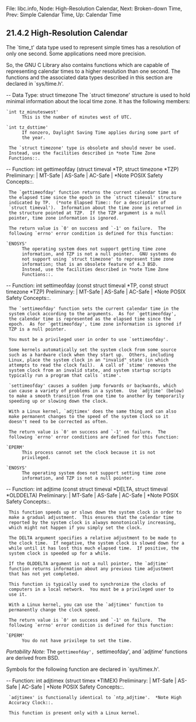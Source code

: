 File: libc.info,  Node: High-Resolution Calendar,  Next: Broken-down Time,  Prev: Simple Calendar Time,  Up: Calendar Time

21.4.2 High-Resolution Calendar
-------------------------------

The `time_t' data type used to represent simple times has a resolution
of only one second.  Some applications need more precision.

   So, the GNU C Library also contains functions which are capable of
representing calendar times to a higher resolution than one second.  The
functions and the associated data types described in this section are
declared in `sys/time.h'.  

 -- Data Type: struct timezone
     The `struct timezone' structure is used to hold minimal information
     about the local time zone.  It has the following members:

    `int tz_minuteswest'
          This is the number of minutes west of UTC.

    `int tz_dsttime'
          If nonzero, Daylight Saving Time applies during some part of
          the year.

     The `struct timezone' type is obsolete and should never be used.
     Instead, use the facilities described in *note Time Zone
     Functions::.

 -- Function: int gettimeofday (struct timeval *TP, struct timezone
          *TZP)
     Preliminary: | MT-Safe | AS-Safe | AC-Safe | *Note POSIX Safety
     Concepts::.

     The `gettimeofday' function returns the current calendar time as
     the elapsed time since the epoch in the `struct timeval' structure
     indicated by TP.  (*note Elapsed Time:: for a description of
     `struct timeval').  Information about the time zone is returned in
     the structure pointed at TZP.  If the TZP argument is a null
     pointer, time zone information is ignored.

     The return value is `0' on success and `-1' on failure.  The
     following `errno' error condition is defined for this function:

    `ENOSYS'
          The operating system does not support getting time zone
          information, and TZP is not a null pointer.  GNU systems do
          not support using `struct timezone' to represent time zone
          information; that is an obsolete feature of 4.3 BSD.
          Instead, use the facilities described in *note Time Zone
          Functions::.

 -- Function: int settimeofday (const struct timeval *TP, const struct
          timezone *TZP)
     Preliminary: | MT-Safe | AS-Safe | AC-Safe | *Note POSIX Safety
     Concepts::.

     The `settimeofday' function sets the current calendar time in the
     system clock according to the arguments.  As for `gettimeofday',
     the calendar time is represented as the elapsed time since the
     epoch.  As for `gettimeofday', time zone information is ignored if
     TZP is a null pointer.

     You must be a privileged user in order to use `settimeofday'.

     Some kernels automatically set the system clock from some source
     such as a hardware clock when they start up.  Others, including
     Linux, place the system clock in an "invalid" state (in which
     attempts to read the clock fail).  A call of `stime' removes the
     system clock from an invalid state, and system startup scripts
     typically run a program that calls `stime'.

     `settimeofday' causes a sudden jump forwards or backwards, which
     can cause a variety of problems in a system.  Use `adjtime' (below)
     to make a smooth transition from one time to another by temporarily
     speeding up or slowing down the clock.

     With a Linux kernel, `adjtimex' does the same thing and can also
     make permanent changes to the speed of the system clock so it
     doesn't need to be corrected as often.

     The return value is `0' on success and `-1' on failure.  The
     following `errno' error conditions are defined for this function:

    `EPERM'
          This process cannot set the clock because it is not
          privileged.

    `ENOSYS'
          The operating system does not support setting time zone
          information, and TZP is not a null pointer.

 -- Function: int adjtime (const struct timeval *DELTA, struct timeval
          *OLDDELTA)
     Preliminary: | MT-Safe | AS-Safe | AC-Safe | *Note POSIX Safety
     Concepts::.

     This function speeds up or slows down the system clock in order to
     make a gradual adjustment.  This ensures that the calendar time
     reported by the system clock is always monotonically increasing,
     which might not happen if you simply set the clock.

     The DELTA argument specifies a relative adjustment to be made to
     the clock time.  If negative, the system clock is slowed down for a
     while until it has lost this much elapsed time.  If positive, the
     system clock is speeded up for a while.

     If the OLDDELTA argument is not a null pointer, the `adjtime'
     function returns information about any previous time adjustment
     that has not yet completed.

     This function is typically used to synchronize the clocks of
     computers in a local network.  You must be a privileged user to
     use it.

     With a Linux kernel, you can use the `adjtimex' function to
     permanently change the clock speed.

     The return value is `0' on success and `-1' on failure.  The
     following `errno' error condition is defined for this function:

    `EPERM'
          You do not have privilege to set the time.

   *Portability Note:*  The `gettimeofday', `settimeofday', and
`adjtime' functions are derived from BSD.

   Symbols for the following function are declared in `sys/timex.h'.

 -- Function: int adjtimex (struct timex *TIMEX)
     Preliminary: | MT-Safe | AS-Safe | AC-Safe | *Note POSIX Safety
     Concepts::.

     `adjtimex' is functionally identical to `ntp_adjtime'.  *Note High
     Accuracy Clock::.

     This function is present only with a Linux kernel.


